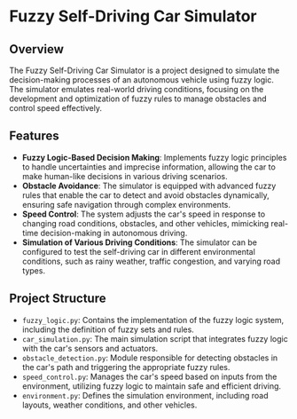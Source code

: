 # Fuzzy Self-Driving Car Simulator

## Overview
The Fuzzy Self-Driving Car Simulator is a project designed to simulate the decision-making processes of an autonomous vehicle using fuzzy logic. The simulator emulates real-world driving conditions, focusing on the development and optimization of fuzzy rules to manage obstacles and control speed effectively.

## Features
- **Fuzzy Logic-Based Decision Making**: Implements fuzzy logic principles to handle uncertainties and imprecise information, allowing the car to make human-like decisions in various driving scenarios.
- **Obstacle Avoidance**: The simulator is equipped with advanced fuzzy rules that enable the car to detect and avoid obstacles dynamically, ensuring safe navigation through complex environments.
- **Speed Control**: The system adjusts the car's speed in response to changing road conditions, obstacles, and other vehicles, mimicking real-time decision-making in autonomous driving.
- **Simulation of Various Driving Conditions**: The simulator can be configured to test the self-driving car in different environmental conditions, such as rainy weather, traffic congestion, and varying road types.

## Project Structure
- `fuzzy_logic.py`: Contains the implementation of the fuzzy logic system, including the definition of fuzzy sets and rules.
- `car_simulation.py`: The main simulation script that integrates fuzzy logic with the car's sensors and actuators.
- `obstacle_detection.py`: Module responsible for detecting obstacles in the car's path and triggering the appropriate fuzzy rules.
- `speed_control.py`: Manages the car's speed based on inputs from the environment, utilizing fuzzy logic to maintain safe and efficient driving.
- `environment.py`: Defines the simulation environment, including road layouts, weather conditions, and other vehicles.
